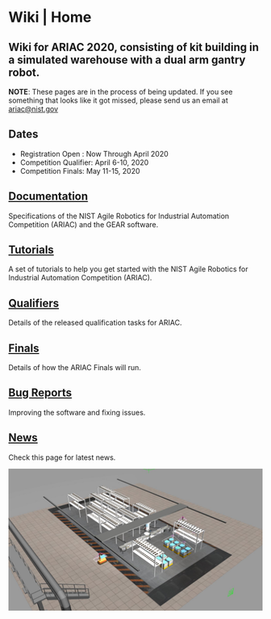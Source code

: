# Wiki | Home

## Wiki for ARIAC 2020, consisting of kit building in a simulated warehouse with a dual arm gantry robot.

**NOTE**: These pages are in the process of being updated. If you see something that looks like it got missed, please send us an email at ariac@nist.gov

<!---<img src="wiki/figures/ariac2020_1.jpg" alt="alt text" width="600" class="center">-->


<!---<img src="wiki/figures/ariac2020_3.jpg" alt="alt text" width="600" class="center">-->

## Dates
* Registration Open : Now Through April 2020
* Competition Qualifier: April 6-10, 2020
* Competition Finals: May 11-15, 2020
## [Documentation](wiki/documentation.md)
Specifications of the NIST Agile Robotics for Industrial Automation Competition (ARIAC) and the GEAR software.
## [Tutorials](wiki/tutorials.md) 
A set of tutorials to help you get started with the NIST Agile Robotics for Industrial Automation Competition (ARIAC).
## [Qualifiers](wiki/qualifier.md) 
Details of the released qualification tasks for ARIAC.
## [Finals](wiki/finals.md) 
Details of how the ARIAC Finals will run.
## [Bug Reports](wiki/bug_report.md) 
Improving the software and fixing issues.
## [News](wiki/updates.md) 
Check this page for latest news.

<img src="wiki/figures/ariac2020_2.jpg" alt="alt text" width="900" class="center">
